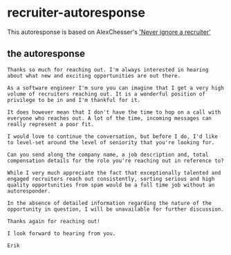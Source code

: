# recruiter-autoresponse
This autoresponse is based on AlexChesser's ['Never ignore a recruiter'](https://index.medium.com/career-advice-nobody-gave-me-never-ignore-a-recruiter-4474eac9556)

## the autoresponse

```
Thanks so much for reaching out. I'm always interested in hearing about what new and exciting opportunities are out there.

As a software engineer I'm sure you can imagine that I get a very high volume of recruiters reaching out. It is a wonderful position of privilege to be in and I'm thankful for it.

It does however mean that I don't have the time to hop on a call with everyone who reaches out. A lot of the time, incoming messages can really represent a poor fit.

I would love to continue the conversation, but before I do, I'd like to level-set around the level of seniority that you're looking for.

Can you send along the company name, a job description and, total compensation details for the role you're reaching out in reference to?

While I very much appreciate the fact that exceptionally talented and engaged recruiters reach out consistently, sorting serious and high quality opportunities from spam would be a full time job without an autoresponder.

In the absence of detailed information regarding the nature of the opportunity in question, I will be unavailable for further discussion.

Thanks again for reaching out!

I look forward to hearing from you.

Erik
```

